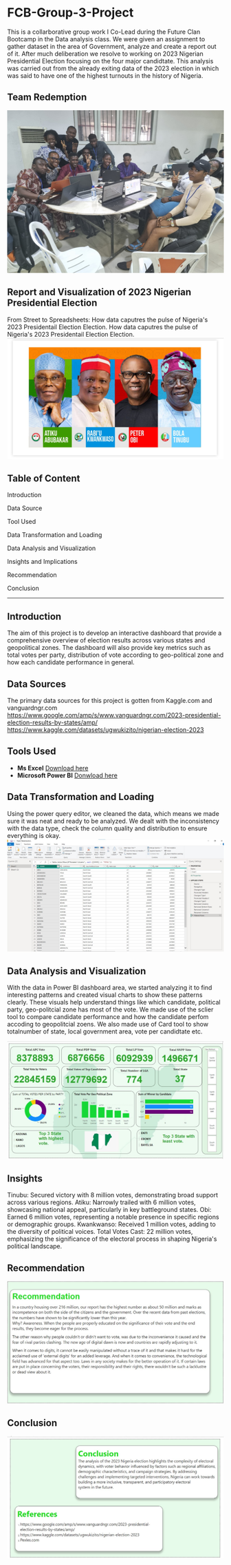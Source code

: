 # FCB-Group-3-Project
This is a collarborative group work I Co-Lead during the Future Clan Bootcamp in the Data analysis class. We were given an assignment to gather dataset  in the area of Government, analyze and create a report out of it. After much deliberation we resolve to working on 2023 Nigerian Presidential Election focusing on the four major candidtate. This analysis was carried out from the already exiting data of the 2023 election in which was said to have one of the highest turnouts in the history of Nigeria. 
## Team Redemption

![](Group3.jpg)

## Report and Visualization of 2023 Nigerian Presidential Election
From Street to Spreadsheets: How data caputres the pulse of Nigeria's 2023 Presidentail Election Election.   How data caputres the pulse of Nigeria's 2023 Presidentail Election Election.  
![](E2.jpg)

## Table of Content

Introduction

Data Source

Tool Used

Data Transformation and Loading

Data Analysis and Visualization

Insights and Implications

Recommendation

Conclusion

- - -

## Introduction
The aim of this project is to develop an interactive dashboard that provide a comprehensive overview of election results across various states and geopolitical zones.
The dashboard will also provide key metrics such as total votes per party, distribution of vote according to geo-political zone and how each candidate performance in general. 

## Data Sources 
The primary data sources for this project is gotten from Kaggle.com and vanguardngr.com
https://www.google.com/amp/s/www.vanguardngr.com/2023-presidential-election-results-by-states/amp/
https://www.kaggle.com/datasets/ugwukizito/nigerian-election-2023



## Tools Used
- **Ms Excel** [Download here](https://www.microsoft.com)
- **Microsoft Power BI** [Donwload here](https://www.microsoft.com/en-us/download/details.aspx?id=58494)

## Data Transformation and Loading
Using the power query editor, we cleaned the data, which means we made sure it was neat and ready to be analyzed. We dealt with the inconsistency with the data type, check the column quality and distribution to ensure everything is okay. 
![](Transform.jpg)

## Data Analysis and Visualization
With the data in Power BI dashboard area, we started analyzing it to find interesting patterns and created visual charts to show these patterns clearly. 
These visuals help understand things like which candidate, political party, geo-politcial zone has most of the vote.
We made use of the sclier tool to compare candidate performance and how the candidate perfom accoding to geopolitcial zoens.
We also made use of Card tool to show totalnumber of state, local government area, vote per candidtate etc.

![](E4.jpg)


## Insights
Tinubu: Secured victory with 8 million votes, demonstrating broad support across various regions.
Atiku: Narrowly trailed with 6 million votes, showcasing national appeal, particularly in key battleground states.
Obi: Earned 6 million votes, representing a notable presence in specific regions or demographic groups.
Kwankwanso:  Received 1 million votes, adding to the diversity of political voices.
Total Votes Cast: 22 million votes, emphasizing the significance of the electoral process in shaping Nigeria's political landscape.

## Recommendation
![](E17.jpg)


## Conclusion
![](E18.jpg)



